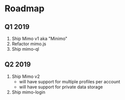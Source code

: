 # Roadmap

## Q1 2019
1. Ship Mimo v1 aka "Minimo"
2. Refactor mimo.js
3. Ship mimo-ql

## Q2 2019
1. Ship Mimo v2
    - will have support for multiple profiles per account
    - will have support for private data storage
2. Ship mimo-login
